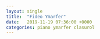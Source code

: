 ```yaml
---
layout: single
title:  "Fideo Ymarfer"
date:   2019-11-19 07:36:00 +0000
categories: piano ymarfer clasurol
---
```


